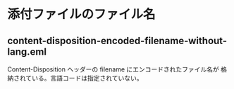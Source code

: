 # 添付ファイルのファイル名

## content-disposition-encoded-filename-without-lang.eml

Content-Disposition ヘッダーの filename にエンコードされたファイル名が
格納されている。言語コードは指定されていない。
